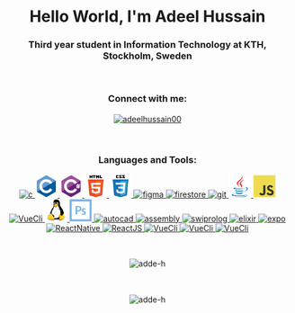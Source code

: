 <h1 align="center">Hello World, I'm Adeel Hussain</h1>
<h3 align="center">Third year student in Information Technology at KTH, Stockholm, Sweden</h3>

</br>
<h3 align="center">Connect with me:</h3>
<p align="center">
<a href="https://www.linkedin.com/in/adeelhussain00/" target="blank"><img align="center" src="https://www.vectorlogo.zone/logos/linkedin/linkedin-icon.svg" alt="adeelhussain00" height="30" width="40" /></a>
</p>

</br>
<h3 align="center">Languages and Tools:</h3>
<p align="center"> 
    <a href="https://code.visualstudio.com/" target="_blank"> <img src="https://upload.vectorlogo.zone/logos/visualstudio_code/images/0aea25bb-27bb-427f-8d65-f999bf0cba67.svg" alt="c" width="40" height="40"/> </a> 
    <a href="https://www.cprogramming.com/" target="_blank"> <img src="https://raw.githubusercontent.com/devicons/devicon/master/icons/c/c-original.svg" alt="c" width="40" height="40"/> </a> 
    <a href="https://www.w3schools.com/cs/" target="_blank"> <img src="https://raw.githubusercontent.com/devicons/devicon/master/icons/csharp/csharp-original.svg" alt="csharp" width="40" height="40"/> </a> 
    <a href="https://www.w3schools.com/html/default.asp" target="_blank"> <img src="https://raw.githubusercontent.com/devicons/devicon/master/icons/html5/html5-original-wordmark.svg" alt="html" width="40" height="40"/> </a>    
    <a href="https://www.w3schools.com/css/" target="_blank"> <img src="https://raw.githubusercontent.com/devicons/devicon/master/icons/css3/css3-original-wordmark.svg" alt="css3" width="40" height="40"/> </a> 
    <a href="https://www.figma.com/" target="_blank"> <img src="https://www.vectorlogo.zone/logos/figma/figma-icon.svg" alt="figma" width="40" height="40"/> </a>
    <a href="https://firebase.google.com/products/firestore" target="_blank"> <img src="https://www.vectorlogo.zone/logos/firebase/firebase-icon.svg" alt="firestore" width="40" height="40"/> </a>
    <a href="https://git-scm.com/" target="_blank"> <img src="https://www.vectorlogo.zone/logos/git-scm/git-scm-icon.svg" alt="git" width="40" height="40"/> </a>   
    <a href="https://www.java.com" target="_blank"> <img src="https://raw.githubusercontent.com/devicons/devicon/master/icons/java/java-original.svg" alt="java" width="40" height="40"/> </a>  
    <a href="https://developer.mozilla.org/en-US/docs/Web/JavaScript" target="_blank"> <img src="https://raw.githubusercontent.com/devicons/devicon/master/icons/javascript/javascript-original.svg" alt="javascript" width="40" height="40"/> </a>  
        <a href="https://www.typescriptlang.org/" target="_blank"> <img src="https://upload.wikimedia.org/wikipedia/commons/thumb/4/4c/Typescript_logo_2020.svg/250px-Typescript_logo_2020.svg.png" alt="VueCli" width="40" height="40"/> </a>
    <a href="https://www.linux.org/" target="_blank"> <img src="https://raw.githubusercontent.com/devicons/devicon/master/icons/linux/linux-original.svg" alt="linux" width="40" height="40"/> </a>  
    <a href="https://www.photoshop.com/en" target="_blank"> <img src="https://raw.githubusercontent.com/devicons/devicon/master/icons/photoshop/photoshop-line.svg" alt="photoshop" width="40" height="40"/> </a>
    <a href="https://www.autodesk.com/products/autocad/overview" target="_blank"> <img src="https://upload.wikimedia.org/wikipedia/sr/a/a0/AutoCAD_logo.png" alt="autocad" width="40" height="40"/> </a>
    <a href="https://cs.lmu.edu/~ray/notes/x86assembly/" target="_blank"> <img src="https://i.imgur.com/e8g2NiU.png" alt="assembly" width="40" height="40"/> </a>
    <a href="https://www.swi-prolog.org/" target="_blank"> <img src="https://dashboard.snapcraft.io/site_media/appmedia/2020/04/Prolog-logo-512.png" alt="swiprolog" width="40" height="40"/> </a>
    <a href="https://elixir-lang.org/" target="_blank"> <img src="https://www.vectorlogo.zone/logos/elixir-lang/elixir-lang-icon.svg" alt="elixir" width="40" height="40"/> </a>
    <a href="https://expo.dev/" target="_blank"> <img src="https://www.vectorlogo.zone/logos/expoio/expoio-icon.svg" alt="expo" width="40" height="40"/> </a>
        <a href="https://reactnative.dev/" target="_blank"> <img src="https://reactnative.dev/img/header_logo.svg" alt="ReactNative" width="40" height="40"/> </a>
        <a href="https://reactjs.org/" target="_blank"> <img src="https://cdn4.iconfinder.com/data/icons/logos-3/600/React.js_logo-512.png" alt="ReactJS" width="40" height="40"/> </a>
    <a href="https://cli.vuejs.org/" target="_blank"> <img src="https://cli.vuejs.org/favicon.png" alt="VueCli" width="40" height="40"/> </a>
    <a href="https://dotnet.microsoft.com/en-us/apps/aspnet/web-apps/blazor" target="_blank"> <img src="https://upload.wikimedia.org/wikipedia/commons/d/d0/Blazor.png" alt="VueCli" width="40" height="40"/> </a>
        <a href="https://azure.microsoft.com/en-us/products/devops/" target="_blank"> <img src="https://cdn.iconscout.com/icon/free/png-256/azure-devops-3628645-3029870.png" alt="VueCli" width="40" height="40"/> </a>
</p>


</br>
<p align="center"><img align="center" src="https://github-readme-stats.vercel.app/api/top-langs?username=adde-h&show_icons=true&locale=en&layout=compact" alt="adde-h" /></p>
<br>

<p align="center"><img align="center" src="https://github-readme-stats.vercel.app/api?username=adde-h&show_icons=true&locale=en" alt="adde-h" /></p>
